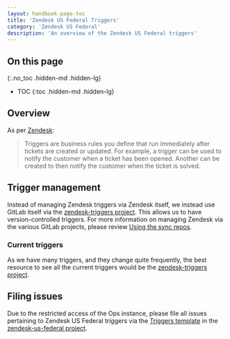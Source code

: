 ```yaml
---
layout: handbook-page-toc
title: 'Zendesk US Federal Triggers'
category: 'Zendesk US Federal'
description: 'An overview of the Zendesk US Federal triggers'
---
```


## On this page
{:.no_toc .hidden-md .hidden-lg}

- TOC
{:toc .hidden-md .hidden-lg}

## Overview

As per
[Zendesk](https://support.zendesk.com/hc/en-us/articles/203662246-About-triggers-and-how-they-work):

> Triggers are business rules you define that run immediately after tickets are
> created or updated. For example, a trigger can be used to notify the customer
> when a ticket has been opened. Another can be created to then notify the
> customer when the ticket is solved.

## Trigger management


Instead of managing Zendesk triggers via Zendesk itself, we instead use GitLab
itself via the
[zendesk-triggers project](https://ops.gitlab.net/gitlab-com/support/zendesk-us-federal/zendesk-triggers).
This allows us to have version-controlled triggers. For more information on
managing Zendesk via the various GitLab projects, please review
[Using the sync repos](sync_repos.html).

### Current triggers

As we have many triggers, and they change quite frequently, the best resource to
see all the current triggers would be the
[zendesk-triggers project](https://ops.gitlab.net/gitlab-com/support/zendesk-us-federal/zendesk-triggers).

## Filing issues

Due to the restricted access of the Ops instance, please file all issues
pertaining to Zendesk US Federal triggers via the
[Triggers template](https://gitlab.com/gitlab-com/support/support-ops/zendesk-us-federal/-/issues/new?issuable_template=Triggers)
in the
[zendesk-us-federal project](https://gitlab.com/gitlab-com/support/support-ops/zendesk-us-federal).
